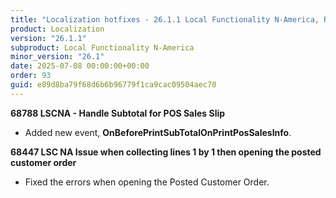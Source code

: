 ```yaml
---
title: "Localization hotfixes - 26.1.1 Local Functionality N-America, Release date July 8, 2025 - Hotfixes"
product: Localization
version: "26.1.1"
subproduct: Local Functionality N-America
minor_version: "26.1"
date: 2025-07-08 00:00:00+00:00
order: 93
guid: e89d8ba79f68d6b6b96779f1ca9cac09504aec70
---
```


<strong>68788 LSCNA - Handle Subtotal for POS Sales Slip</strong>
<ul><li>Added new event, <b>OnBeforePrintSubTotalOnPrintPosSalesInfo</b>.</li></ul>
<strong>68447 LSC NA Issue when collecting lines 1 by 1 then opening the posted customer order</strong>
<ul><li>Fixed the errors when opening the Posted Customer Order.</li></ul>
